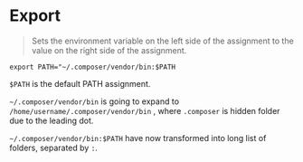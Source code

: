 # Export

>Sets the environment variable on the left side of the assignment to the value on the right side of the assignment.

`export PATH="~/.composer/vendor/bin:$PATH`

`$PATH` is the default PATH assignment.

`~/.composer/vendor/bin` is going to expand to `/home/username/.composer/vendor/bin` , 
where `.composer` is hidden folder due to the leading dot.

`~/.composer/vendor/bin:$PATH` have now transformed into long list of folders, separated by `:`.
